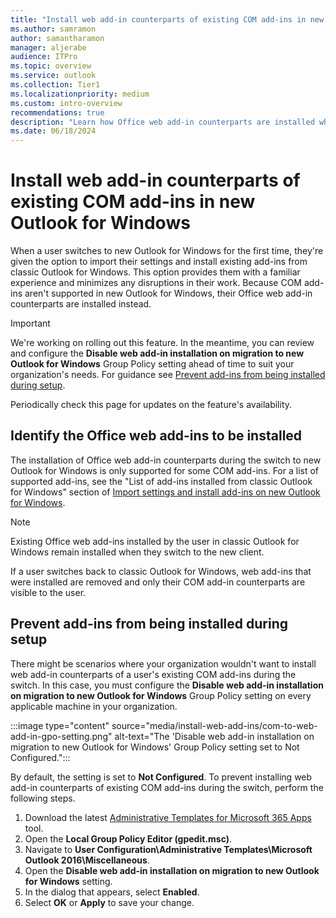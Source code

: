 ```yaml
---
title: "Install web add-in counterparts of existing COM add-ins in new Outlook for Windows"
ms.author: samramon
author: samantharamon
manager: aljerabe
audience: ITPro
ms.topic: overview
ms.service: outlook
ms.collection: Tier1
ms.localizationpriority: medium
ms.custom: intro-overview
recommendations: true
description: "Learn how Office web add-in counterparts are installed when a user switches to new Outlook for Windows for the first time."
ms.date: 06/18/2024
---
```


# Install web add-in counterparts of existing COM add-ins in new Outlook for Windows

When a user switches to new Outlook for Windows for the first time, they're given the option to import their settings and install existing add-ins from classic Outlook for Windows. This option provides them with a familiar experience and minimizes any disruptions in their work. Because COM add-ins aren't supported in new Outlook for Windows, their Office web add-in counterparts are installed instead.

> [!IMPORTANT]
> We're working on rolling out this feature. In the meantime, you can review and configure the **Disable web add-in installation on migration to new Outlook for Windows** Group Policy setting ahead of time to suit your organization's needs. For guidance see [Prevent add-ins from being installed during setup](#prevent-add-ins-from-being-installed-during-setup).
>
> Periodically check this page for updates on the feature's availability.

## Identify the Office web add-ins to be installed

The installation of Office web add-in counterparts during the switch to new Outlook for Windows is only supported for some COM add-ins. For a list of supported add-ins, see the "List of add-ins installed from classic Outlook for Windows" section of [Import settings and install add-ins on new Outlook for Windows](https://prod.support.services.microsoft.com/office/b85ce5ff-bef3-45ae-9e95-9d63c514abdc).

>[!NOTE]
> Existing Office web add-ins installed by the user in classic Outlook for Windows remain installed when they switch to the new client.

If a user switches back to classic Outlook for Windows, web add-ins that were installed are removed and only their COM add-in counterparts are visible to the user.

## Prevent add-ins from being installed during setup

There might be scenarios where your organization wouldn't want to install web add-in counterparts of a user's existing COM add-ins during the switch. In this case, you must configure the **Disable web add-in installation on migration to new Outlook for Windows** Group Policy setting on every applicable machine in your organization.

:::image type="content" source="media/install-web-add-ins/com-to-web-add-in-gpo-setting.png" alt-text="The 'Disable web add-in installation on migration to new Outlook for Windows' Group Policy setting set to Not Configured.":::

By default, the setting is set to **Not Configured**. To prevent installing web add-in counterparts of existing COM add-ins during the switch, perform the following steps.

1. Download the latest [Administrative Templates for Microsoft 365 Apps](https://www.microsoft.com/download/details.aspx?id=49030) tool.
1. Open the **Local Group Policy Editor (gpedit.msc)**.
1. Navigate to **User Configuration\Administrative Templates\Microsoft Outlook 2016\Miscellaneous**.
1. Open the **Disable web add-in installation on migration to new Outlook for Windows** setting.
1. In the dialog that appears, select **Enabled**.
1. Select **OK** or **Apply** to save your change.
